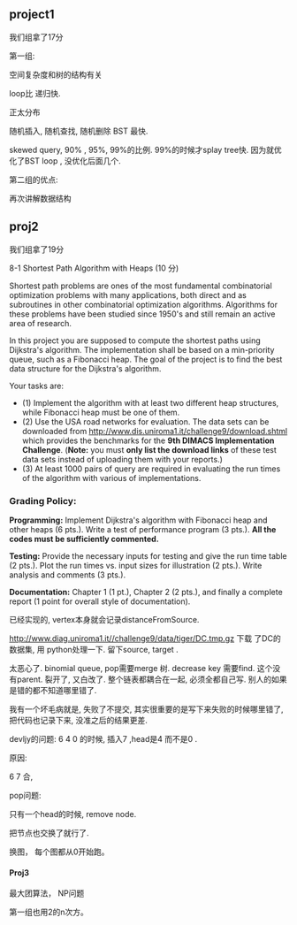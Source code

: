 ## project1

我们组拿了17分

第一组:

空间复杂度和树的结构有关

loop比 递归快.

正太分布 

随机插入, 随机查找, 随机删除 BST 最快. 

skewed query, 90% , 95%, 99%的比例. 99%的时候才splay tree快.   因为就优化了BST loop , 没优化后面几个. 

第二组的优点:

 再次讲解数据结构

## proj2

我们组拿了19分

8-1 Shortest Path Algorithm with Heaps (10 分)

Shortest path problems are ones of the most fundamental combinatorial optimization problems with many applications, both direct and as subroutines in other combinatorial optimization algorithms. Algorithms for these problems have been studied since 1950's and still remain an active area of research.

In this project you are supposed to compute the shortest paths using Dijkstra's algorithm. The implementation shall be based on a min-priority queue, such as a Fibonacci heap. The goal of the project is to find the best data structure for the Dijkstra's algorithm.

Your tasks are:

- (1) Implement the algorithm with at least two different heap structures, while Fibonacci heap must be one of them.
- (2) Use the USA road networks for evaluation. The data sets can be downloaded from http://www.dis.uniroma1.it/challenge9/download.shtml which provides the benchmarks for the **9th DIMACS Implementation Challenge**. (**Note:** you must **only list the download links** of these test data sets instead of uploading them with your reports.)
- (3) At least 1000 pairs of query are required in evaluating the run times of the algorithm with various of implementations.

### Grading Policy:

**Programming:** Implement Dijkstra's algorithm with Fibonacci heap and other heaps (6 pts.). Write a test of performance program (3 pts.). **All the codes must be sufficiently commented.**

**Testing:** Provide the necessary inputs for testing and give the run time table (2 pts.). Plot the run times vs. input sizes for illustration (2 pts.). Write analysis and comments (3 pts.).

**Documentation:** Chapter 1 (1 pt.), Chapter 2 (2 pts.), and finally a complete report (1 point for overall style of documentation).

已经实现的, vertex本身就会记录distanceFromSource.

http://www.diag.uniroma1.it//challenge9/data/tiger/DC.tmp.gz 下载 了DC的数据集, 用 python处理一下. 留下source, target .



 太恶心了. binomial queue, pop需要merge 树. decrease key 需要find.  这个没有parent. 裂开了, 又白改了. 整个链表都耦合在一起, 必须全都自己写.   别人的如果是错的都不知道哪里错了. 

我有一个坏毛病就是, 失败了不提交, 其实很重要的是写下来失败的时候哪里错了, 把代码也记录下来, 没准之后的结果更差.

devljy的问题:  6 4 0 的时候,  插入7 ,head是4 而不是0 .

原因: 

6 7 合,  

pop问题:

只有一个head的时候,  remove node.

把节点也交换了就行了. 

 换图， 每个图都从0开始跑。 

 

#### Proj3

最大团算法， NP问题

第一组也用2的n次方。

